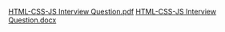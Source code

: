 [HTML-CSS-JS Interview Question.pdf](https://github.com/mr-tnmy-srkr/javascript-prob-solving/files/13759463/HTML-CSS-JS.Interview.Question.pdf)
[HTML-CSS-JS Interview Question.docx](https://github.com/mr-tnmy-srkr/javascript-prob-solving/files/13759464/HTML-CSS-JS.Interview.Question.docx)
